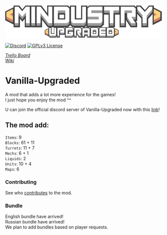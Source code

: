 ![Logo](sprites-override/ui/logo.png) 

[![Discord](https://img.shields.io/discord/730535373306069114)](https://discord.gg/TQpdDKn)
[![GPLv3 License](https://img.shields.io/badge/License-GPL%20v3-yellow.svg)](LICENSE)

_[Trello Board](https://trello.com/b/kT6zadVS/vanilla-upgraded-trello)_
<br>_[Wiki](https://voz8duh.wixsite.com/vanilla-upgraded)_ 

# Vanilla-Upgraded
A mod that adds a lot more experience for the games!
<br>I just hope you enjoy the mod ^^

U can join the official discord server of Vanilla-Upgraded now with this [link](https://discord.gg/TQpdDKn)!

## The mod add: 
`Items`: 9
<br>`Blocks`: 61 + 11
<br>`Turrets`: 11 + 7
<br>`Mechs`: 6 + 1
<br>`Liquids`: 2
<br>`Units`: 10 + 4
<br>`Maps`: 6

### Contributing

See who [contributes](CONTRIBUTING.md) to the mod.

### Bundle 
English bundle have arrived! 
<br>Russian bundle have arrived! 
<br>We plan to add bundles based on player requests. 
